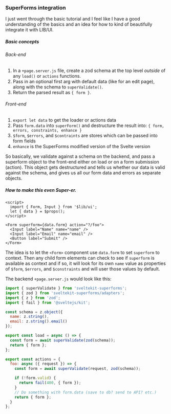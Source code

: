 ### SuperForms integration

I just went through the basic tutorial and I feel like I have a good understanding of the basics and an idea for how to kind of beautifully integrate it with LIB/UI.

##### Basic concepts

###### Back-end

1. In a `+page.server.js` file, create a zod schema at the top level *outside* of any `load()` or `actions` functions.
2. Pass in an optional first arg with default data (like for an edit page), along with the schema to `superValidate()`.
3. Return the parsed result as `{ form }`.

###### Front-end

1. `export let data` to get the loader or actions data
2. Pass `form.data` into `superForm()` and destructure the result into:
   `{ form, errors, constraints, enhance }` 
3. `$form`, `$errors`, and `$contraints` are stores which can be passed into form fields
4. `enhance` is the SuperForms modified version of the Svelte version

So basically, we validate against a schema on the backend, and pass a superform object to the front-end either on load or on a form submission (action). This object gets destructured and tells us whether our data is valid against the schema, and gives us all our form data and errors as separate objects.



##### How to make this even Super-er.

```svelte
<script>
  import { Form, Input } from '$lib/ui';
  let { data } = $props();
</script>

<Form superform={data.form} action="?/foo">
  <Input label="Name" name="name" />
  <Input label="Email" name="email" />
  <Button label="Submit" />
</Form>
```

The idea is to let the `<Form>` component use `data.form` to set `superform` to context. Then any child form elements can check to see if `superform` is available as context and if so, it will look for its own `name` value as properties of `$form`, `$errors`, and `$constraints` and will user those values by default.

The backend `+page.server.js` would look like this:

```js
import { superValidate } from 'sveltekit-superforms';
import { zod } from 'sveltekit-superforms/adapters';
import { z } from 'zod';
import { fail } from '@sveltejs/kit';

const schema = z.object({
  name: z.string(),
  email: z.string().email()
});

export const load = async () => {
  const form = await superValidate(zod(schema));
  return { form };
};

export const actions = {
  foo: async ({ request }) => {
    const form = await superValidate(request, zod(schema));

    if (!form.valid) {
      return fail(400, { form });
    }
    // Do something with form.data (save to db? send to API? etc.)
    return { form };
  }
};
```

